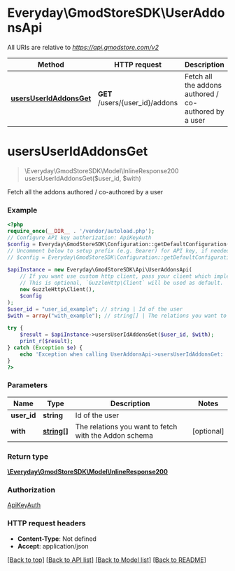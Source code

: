 # Everyday\GmodStoreSDK\UserAddonsApi

All URIs are relative to *https://api.gmodstore.com/v2*

Method | HTTP request | Description
------------- | ------------- | -------------
[**usersUserIdAddonsGet**](UserAddonsApi.md#usersuseridaddonsget) | **GET** /users/{user_id}/addons | Fetch all the addons authored / co-authored by a user

# **usersUserIdAddonsGet**
> \Everyday\GmodStoreSDK\Model\InlineResponse200 usersUserIdAddonsGet($user_id, $with)

Fetch all the addons authored / co-authored by a user

### Example
```php
<?php
require_once(__DIR__ . '/vendor/autoload.php');
// Configure API key authorization: ApiKeyAuth
$config = Everyday\GmodStoreSDK\Configuration::getDefaultConfiguration()->setApiKey('Authorization', 'YOUR_API_KEY');
// Uncomment below to setup prefix (e.g. Bearer) for API key, if needed
// $config = Everyday\GmodStoreSDK\Configuration::getDefaultConfiguration()->setApiKeyPrefix('Authorization', 'Bearer');

$apiInstance = new Everyday\GmodStoreSDK\Api\UserAddonsApi(
    // If you want use custom http client, pass your client which implements `GuzzleHttp\ClientInterface`.
    // This is optional, `GuzzleHttp\Client` will be used as default.
    new GuzzleHttp\Client(),
    $config
);
$user_id = "user_id_example"; // string | Id of the user
$with = array("with_example"); // string[] | The relations you want to fetch with the Addon schema

try {
    $result = $apiInstance->usersUserIdAddonsGet($user_id, $with);
    print_r($result);
} catch (Exception $e) {
    echo 'Exception when calling UserAddonsApi->usersUserIdAddonsGet: ', $e->getMessage(), PHP_EOL;
}
?>
```

### Parameters

Name | Type | Description  | Notes
------------- | ------------- | ------------- | -------------
 **user_id** | **string**| Id of the user |
 **with** | [**string[]**](../Model/string.md)| The relations you want to fetch with the Addon schema | [optional]

### Return type

[**\Everyday\GmodStoreSDK\Model\InlineResponse200**](../Model/InlineResponse200.md)

### Authorization

[ApiKeyAuth](../../README.md#ApiKeyAuth)

### HTTP request headers

 - **Content-Type**: Not defined
 - **Accept**: application/json

[[Back to top]](#) [[Back to API list]](../../README.md#documentation-for-api-endpoints) [[Back to Model list]](../../README.md#documentation-for-models) [[Back to README]](../../README.md)


